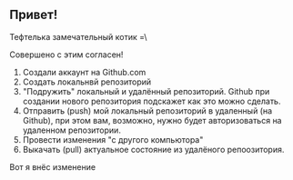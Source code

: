 ## Привет!

Тефтелька замечательный котик =\

Совершено с этим согласен!

1. Создали аккаунт на Github.com
2. Создать локальнвй репозиторий
3. "Подружить" локальный и удалённый репозиторий. Github при создании нового репозитория подскажет как это можно сделать.
4. Отправить (push) мой локальный репозиторий в удаленный (на Github), при этом вам, возможно, нужно будет авторизоваться на удаленном репозитории.
5. Провести изменения "с другого компьютора"
6. Выкачать (pull) актуальное состояние из удалёного репоозитория.

Вот я внёс изменение
